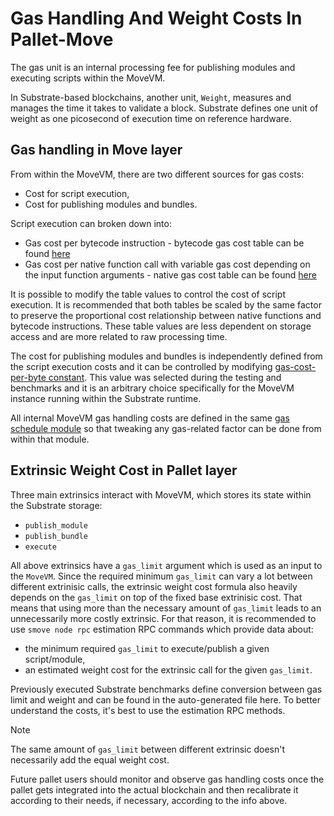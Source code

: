 # Gas Handling And Weight Costs In Pallet-Move

The gas unit is an internal processing fee for publishing modules and executing scripts within the MoveVM.

In Substrate-based blockchains, another unit, `Weight`, measures and manages the time it takes to validate a block.
Substrate defines one unit of weight as one picosecond of execution time on reference hardware.

## Gas handling in Move layer

From within the MoveVM, there are two different sources for gas costs:
- Cost for script execution,
- Cost for publishing modules and bundles.

Script execution can broken down into:
- Gas cost per bytecode instruction - bytecode gas cost table can be found [here](https://github.com/eigerco/substrate-move/blob/d33762e0ec9ee82ca71d7c5991247eec135666d1/move-vm-backend-common/src/gas_schedule.rs#L39)
- Gas cost per native function call with variable gas cost depending on the input function arguments - native gas cost table can be found [here](https://github.com/eigerco/substrate-move/blob/d33762e0ec9ee82ca71d7c5991247eec135666d1/move-vm-backend-common/src/gas_schedule.rs#L166)

It is possible to modify the table values to control the cost of script execution.
It is recommended that both tables be scaled by the same factor to preserve the proportional cost relationship between native functions and bytecode instructions.
These table values are less dependent on storage access and are more related to raw processing time.

The cost for publishing modules and bundles is independently defined from the script execution costs and it can be controlled by modifying [gas-cost-per-byte constant](https://github.com/eigerco/substrate-move/blob/d33762e0ec9ee82ca71d7c5991247eec135666d1/move-vm-backend-common/src/gas_schedule.rs#L23).
This value was selected during the testing and benchmarks and it is an arbitrary choice specifically for the MoveVM instance running within the Substrate runtime.

All internal MoveVM gas handling costs are defined in the same [gas schedule module](https://github.com/eigerco/substrate-move/blob/main/move-vm-backend-common/src/gas_schedule.rs) so that tweaking any gas-related factor can be done from within that module.

## Extrinsic Weight Cost in Pallet layer

Three main extrinsics interact with MoveVM, which stores its state within the Substrate storage:
- `publish_module`
- `publish_bundle`
- `execute`

All above extrinsics have a `gas_limit` argument which is used as an input to the `MoveVM`.
Since the required minimum `gas_limit` can vary a lot between different extrinisic calls, the extrinsic weight cost formula also heavily depends on the `gas_limit` on top of the fixed base extrinisic cost.
That means that using more than the necessary amount of `gas_limit` leads to an unnecessarily more costly extrinsic.
For that reason, it is recommended to use `smove node rpc` estimation RPC commands which provide data about:
- the minimum required `gas_limit` to execute/publish a given script/module,
- an estimated weight cost for the extrinsic call for the given `gas_limit`.

Previously executed Substrate benchmarks define conversion between gas limit and weight and can be found in the auto-generated file here.
To better understand the costs, it's best to use the estimation RPC methods.

> [!NOTE]
> The same amount of `gas_limit` between different extrinsic doesn't necessarily add the equal weight cost.

Future pallet users should monitor and observe gas handling costs once the pallet gets integrated into the actual blockchain and then recalibrate it according to their needs, if necessary, according to the info above.

[move-stdlib]: https://github.com/eigerco/substrate-move/tree/main/language/move-stdlib
[substrate-move]: https://github.com/eigerco/substrate-move
[substrate-stdlib]: https://github.com/eigerco/substrate-stdlib
[native-fn]: https://move-language.github.io/move/functions.html?highlight=native#native-functions
[smove]: https://github.com/eigerco/smove
